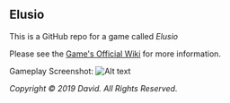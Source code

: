 ## Elusio

This is a GitHub repo for a game called _Elusio_

Please see the [Game's Official Wiki](https://github.com/DavoDC/SlickGame/wiki) for more information.

Gameplay Screenshot:
![Alt text](https://github.com/DavoDC/SlickGame/blob/master/Documents/Screenshot.png?raw=true "Gameplay Screenshot")


_Copyright © 2019 David. All Rights Reserved._
